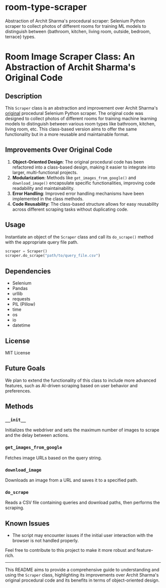 # room-type-scraper
Abstraction of Archit Sharma's procedural scraper: Selenium Python scraper to collect photos of different rooms for training ML models to distinguish between {bathroom, kitchen, living room, outside, bedroom, terrace} types.


# Room Image Scraper Class: An Abstraction of Archit Sharma's Original Code

## Description
This `Scraper` class is an abstraction and improvement over Archit Sharma's [original](https://github.com/deepklarity/clean-or-messy/blob/main/scrapper/main.py) procedural Selenium Python scraper. The original code was designed to collect photos of different rooms for training machine learning models to distinguish between various room types like bathroom, kitchen, living room, etc. This class-based version aims to offer the same functionality but in a more reusable and maintainable format.

## Improvements Over Original Code
1. **Object-Oriented Design**: The original procedural code has been refactored into a class-based design, making it easier to integrate into larger, multi-functional projects.
2. **Modularization**: Methods like `get_images_from_google()` and `download_image()` encapsulate specific functionalities, improving code readability and maintainability.
3. **Error Handling**: Improved error handling mechanisms have been implemented in the class methods.
4. **Code Reusability**: The class-based structure allows for easy reusability across different scraping tasks without duplicating code.

## Usage
Instantiate an object of the `Scraper` class and call its `do_scrape()` method with the appropriate query file path.

```python
scraper = Scraper()
scraper.do_scrape("path/to/query_file.csv")
```

## Dependencies
- Selenium
- Pandas
- urllib
- requests
- PIL (Pillow)
- time
- os
- io
- datetime

## License
MIT License

## Future Goals
We plan to extend the functionality of this class to include more advanced features, such as AI-driven scraping based on user behavior and preferences.

## Methods

### `__init__`
Initializes the webdriver and sets the maximum number of images to scrape and the delay between actions.

### `get_images_from_google`
Fetches image URLs based on the query string.

### `download_image`
Downloads an image from a URL and saves it to a specified path.

### `do_scrape`
Reads a CSV file containing queries and download paths, then performs the scraping.

## Known Issues
- The script may encounter issues if the initial user interaction with the browser is not handled properly.

Feel free to contribute to this project to make it more robust and feature-rich.

---

This README aims to provide a comprehensive guide to understanding and using the `Scraper` class, highlighting its improvements over Archit Sharma's original procedural code and its benefits in terms of object-oriented design.
